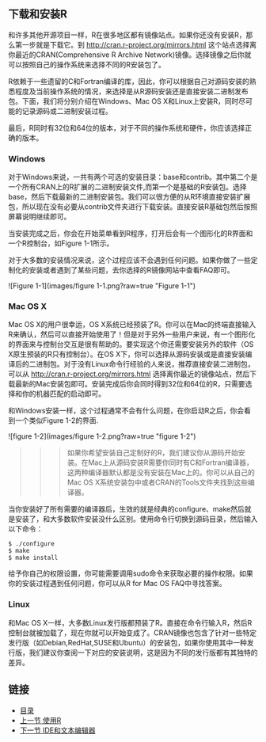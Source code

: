 ## 下载和安装R ##

和许多其他开源项目一样，R在很多地区都有镜像站点。如果你还没有安装R，那么第一步就是下载它。到 http://cran.r-project.org/mirrors.html 这个站点选择离你最近的CRAN(Comprehensive R Archive Network)镜像。选择镜像之后你就可以按照自己的操作系统来选择不同的R安装包了。

R依赖于一些遗留的C和Fortran编译的库，因此，你可以根据自己对源码安装的熟悉程度及当前操作系统的情况，来选择是从R源码安装还是直接安装二进制发布包。下面，我们将分别介绍在Windows、Mac OS X和Linux上安装R，同时尽可能的记录源码或二进制安装过程。

最后，R同时有32位和64位的版本，对于不同的操作系统和硬件，你应该选择正确的版本。

### Windows ###
对于Windows来说，一共有两个可选的安装目录：base和contrib。其中第二个是一个所有CRAN上的R扩展的二进制安装文件,而第一个是基础的R安装包。选择base，然后下载最新的二进制安装包。我们可以很方便的从R环境直接安装扩展包，所以现在没有必要从contrib文件夹进行下载安装。直接安装R基础包然后按照屏幕说明继续即可。

当安装完成之后，你会在开始菜单看到R程序，打开后会有一个图形化的R界面和一个R控制台，如Figure 1-1所示。

对于大多数的安装情况来说，这个过程应该不会遇到任何问题。如果你做了一些定制化的安装或者遇到了某些问题，去你选择的R镜像网站中查看FAQ即可。

![Figure 1-1](images/figure 1-1.png?raw=true "Figure 1-1")

### Mac OS X ###
Mac OS X的用户很幸运，OS X系统已经预装了R。你可以在Mac的终端直接输入R来确认，然后可以直接开始使用了！但是对于另外一些用户来说，有一个图形化的界面来与控制台交互是很有帮助的。要实现这个你还需要安装另外的软件（OS X原生预装的R只有控制台）。在OS X下，你可以选择从源码安装或是直接安装编译后的二进制包。对于没有Linux命令行经验的人来说，推荐直接安装二进制包，可以从 http://cran.r-project.org/mirrors.html 选择离你最近的镜像站点，然后下载最新的Mac安装包即可。安装完成后你会同时得到32位和64位的R，只需要选择和你的机器匹配的启动即可。

和Windows安装一样，这个过程通常不会有什么问题，在你启动R之后，你会看到一个类似Figure 1-2的界面.

![figure 1-2](images/figure 1-2.png?raw=true "figure 1-2")

>>>如果你希望安装自己定制好的R，我们建议你从源码开始安装。在Mac上从源码安装R需要你同时有C和Fortran编译器，这两种编译器默认都是没有安装在Mac上的。你可以从自己的Mac OS X系统安装包中或者CRAN的Tools文件夹找到这些编译器。

当你安装好了所有需要的编译器后，生效的就是经典的configure、make然后就是安装了，和大多数软件安装没什么区别。使用命令行切换到源码目录，然后输入以下命令：

    $ ./configure 
    $ make
    $ make install

给予你自己的权限设置，你可能需要调用sudo命令来获取必要的操作权限。如果你的安装过程遇到任何问题，你可以从R for Mac OS FAQ中寻找答案。

### Linux ###
和Mac OS X一样，大多数Linux发行版都预装了R。直接在命令行输入R，然后R控制台就被加载了，现在你就可以开始变成了。CRAN镜像也包含了针对一些特定发行版（如Debian,RedHat,SUSE和Ubuntu）的安装包，如果你使用其中一种发行版，我们建议你查阅一下对应的安装说明，这是因为不同的发行版都有其独特的差异。

## 链接 ##
* [目录](<list.md>)
* [上一节 使用R](1.0.md)
* [下一节 IDE和文本编辑器](1.1.2.md)